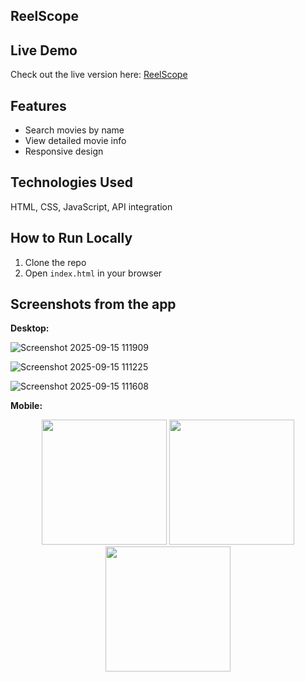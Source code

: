 <h2> ReelScope </h2>

## Live Demo
Check out the live version here: [ReelScope](https://reelscope.netlify.app)

## Features
- Search movies by name
- View detailed movie info
- Responsive design

## Technologies Used
HTML, CSS, JavaScript, API integration

## How to Run Locally
1. Clone the repo
2. Open `index.html` in your browser

## Screenshots from the app

<b>Desktop:</b>

![Screenshot 2025-09-15 111909](https://github.com/user-attachments/assets/163523bc-49c8-4b35-a520-7c123500ade9)

![Screenshot 2025-09-15 111225](https://github.com/user-attachments/assets/2fb8dc25-8370-47d1-a35c-2431f470d998)

![Screenshot 2025-09-15 111608](https://github.com/user-attachments/assets/75e930aa-f7e7-4c03-983f-463e072991a0)

<b>Mobile:</b>

<p align="center">
  <img src="https://github.com/user-attachments/assets/be92d933-ac4c-479a-87f5-89677140419f" width="200">
  <img src="https://github.com/user-attachments/assets/b3f7e245-edbb-4066-b9b3-19325b946ee1" width="200">
  <img src="https://github.com/user-attachments/assets/82a28cf0-bc7d-4fb7-bfeb-4eb95b360b20" width="200">
</p>
